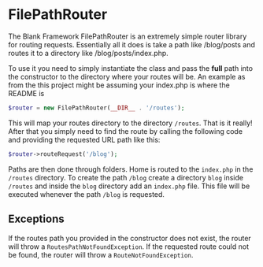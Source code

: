 # FilePathRouter
The Blank Framework FilePathRouter is an extremely simple router library for routing requests. Essentially all it does
is take a path like /blog/posts and routes it to a directory like /blog/posts/index.php.

To use it you need to simply instantiate the class and pass the **full** path into the constructor to the directory
where your routes will be. An example as from the this project might be assuming your index.php is where the README is

```php
$router = new FilePathRouter(__DIR__ . '/routes');
```

This will map your routes directory to the directory `/routes`. That is it really! After that you simply need to find
the route by calling the following code and providing the requested URL path like this:

```php
$router->routeRequest('/blog');
```
Paths are then done through folders. Home is routed to the `index.php` in the `/routes` directory. To create the path 
`/blog` create a directory `blog` inside `/routes` and inside the `blog` directory add an `index.php` file. This file
will be executed whenever the path `/blog` is requested.

##  Exceptions
If the routes path you provided in the constructor does not exist, the router will throw a `RoutesPathNotFoundException`.
If the requested route could not be found, the router will throw a `RouteNotFoundException`.
